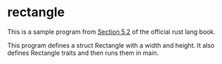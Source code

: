 # rectangle

This is a sample program from [Section 5.2](https://doc.rust-lang.org/book/ch05-02-example-structs.html) of the official rust lang book.

This program defines a struct Rectangle with a width and height. It also defines Rectangle traits and then runs them in main.
